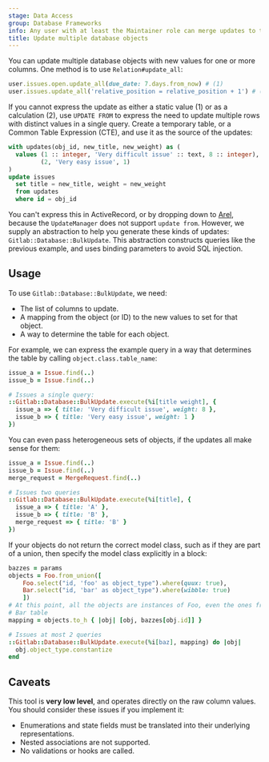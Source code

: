 ```yaml
---
stage: Data Access
group: Database Frameworks
info: Any user with at least the Maintainer role can merge updates to this content. For details, see https://docs.gitlab.com/ee/development/development_processes.html#development-guidelines-review.
title: Update multiple database objects
---
```


You can update multiple database objects with new values for one or more columns.
One method is to use `Relation#update_all`:

```ruby
user.issues.open.update_all(due_date: 7.days.from_now) # (1)
user.issues.update_all('relative_position = relative_position + 1') # (2)
```

If you cannot express the update as either a static value (1) or as a calculation (2),
use `UPDATE FROM` to express the need to update multiple rows with distinct values
in a single query. Create a temporary table, or a Common Table Expression (CTE),
and use it as the source of the updates:

```sql
with updates(obj_id, new_title, new_weight) as (
  values (1 :: integer, 'Very difficult issue' :: text, 8 :: integer),
         (2, 'Very easy issue', 1)
)
update issues
  set title = new_title, weight = new_weight
  from updates
  where id = obj_id
```

You can't express this in ActiveRecord, or by dropping down to [Arel](https://api.rubyonrails.org/classes/Arel.html),
because the `UpdateManager` does not support `update from`. However, we supply
an abstraction to help you generate these kinds of updates: `Gitlab::Database::BulkUpdate`.
This abstraction constructs queries like the previous example, and uses
binding parameters to avoid SQL injection.

## Usage

To use `Gitlab::Database::BulkUpdate`, we need:

- The list of columns to update.
- A mapping from the object (or ID) to the new values to set for that object.
- A way to determine the table for each object.

For example, we can express the example query in a way that determines the
table by calling `object.class.table_name`:

```ruby
issue_a = Issue.find(..)
issue_b = Issue.find(..)

# Issues a single query:
::Gitlab::Database::BulkUpdate.execute(%i[title weight], {
  issue_a => { title: 'Very difficult issue', weight: 8 },
  issue_b => { title: 'Very easy issue', weight: 1 }
})
```

You can even pass heterogeneous sets of objects, if the updates all make sense
for them:

```ruby
issue_a = Issue.find(..)
issue_b = Issue.find(..)
merge_request = MergeRequest.find(..)

# Issues two queries
::Gitlab::Database::BulkUpdate.execute(%i[title], {
  issue_a => { title: 'A' },
  issue_b => { title: 'B' },
  merge_request => { title: 'B' }
})
```

If your objects do not return the correct model class, such as if they are part
of a union, then specify the model class explicitly in a block:

```ruby
bazzes = params
objects = Foo.from_union([
    Foo.select("id, 'foo' as object_type").where(quux: true),
    Bar.select("id, 'bar' as object_type").where(wibble: true)
    ])
# At this point, all the objects are instances of Foo, even the ones from the
# Bar table
mapping = objects.to_h { |obj| [obj, bazzes[obj.id]] }

# Issues at most 2 queries
::Gitlab::Database::BulkUpdate.execute(%i[baz], mapping) do |obj|
  obj.object_type.constantize
end
```

## Caveats

This tool is **very low level**, and operates directly on the raw column
values. You should consider these issues if you implement it:

- Enumerations and state fields must be translated into their underlying
  representations.
- Nested associations are not supported.
- No validations or hooks are called.
